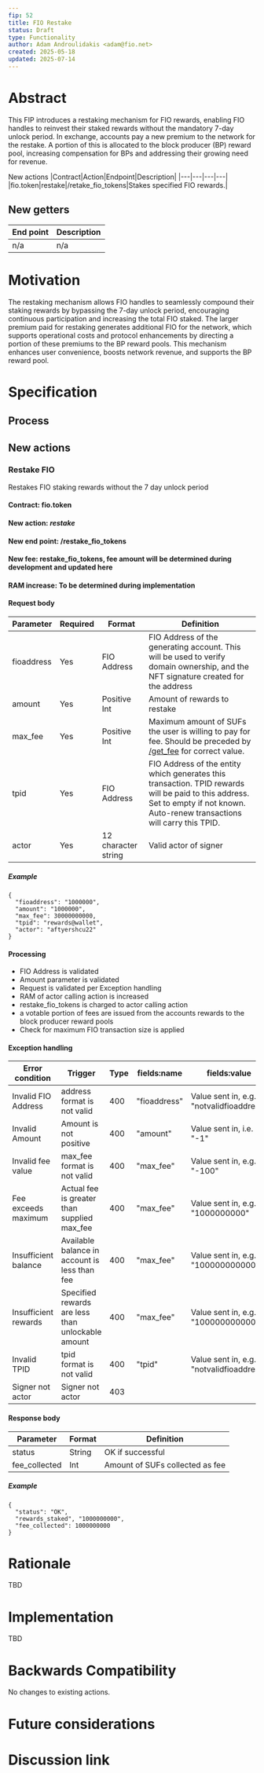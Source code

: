 ```yaml
---
fip: 52
title: FIO Restake
status: Draft
type: Functionality
author: Adam Androulidakis <adam@fio.net>
created: 2025-05-18
updated: 2025-07-14
---
```


# Abstract
This FIP introduces a restaking mechanism for FIO rewards, enabling FIO handles to reinvest their staked rewards without the mandatory 7-day unlock period. In exchange, accounts pay a new premium to the network for the restake. A portion of this is allocated to the block producer (BP) reward pool, increasing compensation for BPs and addressing their growing need for revenue. 

New actions
|Contract|Action|Endpoint|Description|
|---|---|---|---|
|fio.token|restake|/retake_fio_tokens|Stakes specified FIO rewards.|

## New getters
|End point|Description|
|---|---|
|n/a|n/a|

# Motivation

The restaking mechanism allows FIO handles  to seamlessly compound their staking rewards by bypassing the 7-day unlock period, encouraging continuous participation and increasing the total FIO staked. The larger premium paid for restaking generates additional FIO for the network, which supports operational costs and protocol enhancements by directing a portion of these premiums to the BP reward pools. This mechanism enhances user convenience, boosts network revenue, and supports the BP reward pool.

# Specification
## Process
  
## New actions
### Restake FIO
Restakes FIO staking rewards without the 7 day unlock period
#### Contract: fio.token
#### New action: *restake*
#### New end point: /restake_fio_tokens
#### New fee: restake_fio_tokens, fee amount will be determined during development and updated here
#### RAM increase: To be determined during implementation
#### Request body
|Parameter|Required|Format|Definition|
|---|---|---|---|
|fioaddress|Yes|FIO Address|FIO Address of the generating account. This will be used to verify domain ownership, and the NFT signature created for the address|
|amount|Yes|Positive Int|Amount of rewards to restake|
|max_fee|Yes|Positive Int|Maximum amount of SUFs the user is willing to pay for fee. Should be preceded by [/get_fee](https://dev.fio.net/reference/get_fee) for correct value.|
|tpid|Yes|FIO Address|FIO Address of the entity which generates this transaction. TPID rewards will be paid to this address. Set to empty if not known. Auto-renew transactions will carry this TPID.|
|actor|Yes|12 character string|Valid actor of signer|
##### Example
```
{
  "fioaddress": "1000000",
  "amount": "1000000",
  "max_fee": 30000000000,
  "tpid": "rewards@wallet",
  "actor": "aftyershcu22"
}
```
#### Processing
* FIO Address is validated
* Amount parameter is validated
* Request is validated per Exception handling
* RAM of actor calling action is increased
* restake_fio_tokens is charged to actor calling action
* a votable portion of fees are issued from the accounts rewards to the block producer reward pools
* Check for maximum FIO transaction size is applied
#### Exception handling
|Error condition|Trigger|Type|fields:name|fields:value|Error message|
|---|---|---|---|---|---|
|Invalid FIO Address|address format is not valid|400|"fioaddress"|Value sent in, e.g. "notvalidfioaddress"|"Nust be a valid FIO Address"|
|Invalid Amount|Amount is not positive|400|"amount"|Value sent in, i.e. "-1"|"Invalid Amount."|
|Invalid fee value|max_fee format is not valid|400|"max_fee"|Value sent in, e.g. "-100"|"Invalid fee value"|
|Fee exceeds maximum|Actual fee is greater than supplied max_fee|400|"max_fee"|Value sent in, e.g. "1000000000"|"Fee exceeds supplied maximum"|
|Insufficient balance|Available balance in account is less than fee|400|"max_fee"|Value sent in, e.g. "100000000000"|"Insufficient balance"|
|Insufficient rewards|Specified rewards are less than unlockable amount|400|"max_fee"|Value sent in, e.g. "100000000000"|"Insufficient balance"|
|Invalid TPID|tpid format is not valid|400|"tpid"|Value sent in, e.g. "notvalidfioaddress"|"TPID must be empty or valid FIO Address"|
|Signer not actor|Signer not actor|403|||Type: invalid_signature|
#### Response body
|Parameter|Format|Definition|
|---|---|---|
|status|String|OK if successful|
|fee_collected|Int|Amount of SUFs collected as fee|
##### Example
```
{
  "status": "OK",
  "rewards_staked", "1000000000",
  "fee_collected": 1000000000
}
```

# Rationale
TBD

# Implementation
TBD

# Backwards Compatibility
No changes to existing actions.

# Future considerations

# Discussion link
